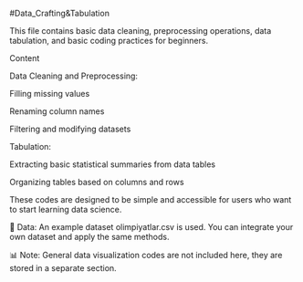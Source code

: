 #Data_Crafting&Tabulation

This file contains basic data cleaning, preprocessing operations, data tabulation, and basic coding practices for beginners.

Content

Data Cleaning and Preprocessing:

Filling missing values

Renaming column names

Filtering and modifying datasets

Tabulation:

Extracting basic statistical summaries from data tables

Organizing tables based on columns and rows

These codes are designed to be simple and accessible for users who want to start learning data science.

📂 Data: An example dataset olimpiyatlar.csv is used. You can integrate your own dataset and apply the same methods.

📊 Note: General data visualization codes are not included here, they are stored in a separate section.
